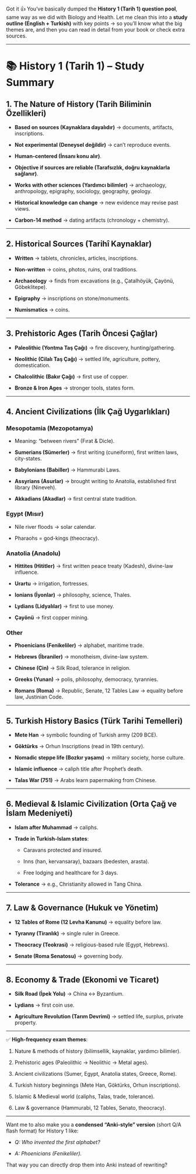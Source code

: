 Got it 👍 You’ve basically dumped the **History 1 (Tarih 1) question pool**, same way as we did with Biology and Health. Let me clean this into a **study outline (English + Turkish)** with key points → so you’ll know what the big themes are, and then you can read in detail from your book or check extra sources.

---

# 📚 History 1 (Tarih 1) – Study Summary

## 1. The Nature of History (Tarih Biliminin Özellikleri)

- **Based on sources (Kaynaklara dayalıdır)** → documents, artifacts, inscriptions.
    
- **Not experimental (Deneysel değildir)** → can’t reproduce events.
    
- **Human-centered (İnsanı konu alır)**.
    
- **Objective if sources are reliable (Tarafsızlık, doğru kaynaklarla sağlanır)**.
    
- **Works with other sciences (Yardımcı bilimler)** → archaeology, anthropology, epigraphy, sociology, geography, geology.
    
- **Historical knowledge can change** → new evidence may revise past views.
    
- **Carbon-14 method** → dating artifacts (chronology + chemistry).
    

---

## 2. Historical Sources (Tarihî Kaynaklar)

- **Written** → tablets, chronicles, articles, inscriptions.
    
- **Non-written** → coins, photos, ruins, oral traditions.
    
- **Archaeology** → finds from excavations (e.g., Çatalhöyük, Çayönü, Göbeklitepe).
    
- **Epigraphy** → inscriptions on stone/monuments.
    
- **Numismatics** → coins.
    

---

## 3. Prehistoric Ages (Tarih Öncesi Çağlar)

- **Paleolithic (Yontma Taş Çağı)** → fire discovery, hunting/gathering.
    
- **Neolithic (Cilalı Taş Çağı)** → settled life, agriculture, pottery, domestication.
    
- **Chalcolithic (Bakır Çağı)** → first use of copper.
    
- **Bronze & Iron Ages** → stronger tools, states form.
    

---

## 4. Ancient Civilizations (İlk Çağ Uygarlıkları)

### Mesopotamia (Mezopotamya)

- Meaning: “between rivers” (Fırat & Dicle).
    
- **Sumerians (Sümerler)** → first writing (cuneiform), first written laws, city-states.
    
- **Babylonians (Babiller)** → Hammurabi Laws.
    
- **Assyrians (Asurlar)** → brought writing to Anatolia, established first library (Nineveh).
    
- **Akkadians (Akadlar)** → first central state tradition.
    

### Egypt (Mısır)

- Nile river floods → solar calendar.
    
- Pharaohs = god-kings (theocracy).
    

### Anatolia (Anadolu)

- **Hittites (Hititler)** → first written peace treaty (Kadesh), divine-law influence.
    
- **Urartu** → irrigation, fortresses.
    
- **Ionians (İyonlar)** → philosophy, science, Thales.
    
- **Lydians (Lidyalılar)** → first to use money.
    
- **Çayönü** → first copper mining.
    

### Other

- **Phoenicians (Fenikeliler)** → alphabet, maritime trade.
    
- **Hebrews (İbraniler)** → monotheism, divine-law system.
    
- **Chinese (Çin)** → Silk Road, tolerance in religion.
    
- **Greeks (Yunan)** → polis, philosophy, democracy, tyrannies.
    
- **Romans (Roma)** → Republic, Senate, 12 Tables Law → equality before law, Justinian Code.
    

---

## 5. Turkish History Basics (Türk Tarihi Temelleri)

- **Mete Han** → symbolic founding of Turkish army (209 BCE).
    
- **Göktürks** → Orhun Inscriptions (read in 19th century).
    
- **Nomadic steppe life (Bozkır yaşamı)** → military society, horse culture.
    
- **Islamic influence** → caliph title after Prophet’s death.
    
- **Talas War (751)** → Arabs learn papermaking from Chinese.
    

---

## 6. Medieval & Islamic Civilization (Orta Çağ ve İslam Medeniyeti)

- **Islam after Muhammad** → caliphs.
    
- **Trade in Turkish-Islam states**:
    
    - Caravans protected and insured.
        
    - Inns (han, kervansaray), bazaars (bedesten, arasta).
        
    - Free lodging and healthcare for 3 days.
        
- **Tolerance** → e.g., Christianity allowed in Tang China.
    

---

## 7. Law & Governance (Hukuk ve Yönetim)

- **12 Tables of Rome (12 Levha Kanunu)** → equality before law.
    
- **Tyranny (Tiranlık)** → single ruler in Greece.
    
- **Theocracy (Teokrasi)** → religious-based rule (Egypt, Hebrews).
    
- **Senate (Roma Senatosu)** → governing body.
    

---

## 8. Economy & Trade (Ekonomi ve Ticaret)

- **Silk Road (İpek Yolu)** → China ↔ Byzantium.
    
- **Lydians** → first coin use.
    
- **Agriculture Revolution (Tarım Devrimi)** → settled life, surplus, private property.
    

---

✅ **High-frequency exam themes**:

1. Nature & methods of history (bilimsellik, kaynaklar, yardımcı bilimler).
    
2. Prehistoric ages (Paleolithic → Neolithic → Metal ages).
    
3. Ancient civilizations (Sumer, Egypt, Anatolia states, Greece, Rome).
    
4. Turkish history beginnings (Mete Han, Göktürks, Orhun inscriptions).
    
5. Islamic & Medieval world (caliphs, Talas, trade, tolerance).
    
6. Law & governance (Hammurabi, 12 Tables, Senato, theocracy).
    

---

Want me to also make you a **condensed “Anki-style” version** (short Q/A flash format) for History 1 like:

- _Q: Who invented the first alphabet?_
    
- _A: Phoenicians (Fenikeliler)._
    

That way you can directly drop them into Anki instead of rewriting?